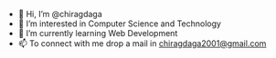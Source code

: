 - 👋 Hi, I’m @chiragdaga
- 👀 I’m interested in Computer Science and Technology
- 🌱 I’m currently learning Web Development
- 📫 To connect with me drop a mail in chiragdaga2001@gmail.com
